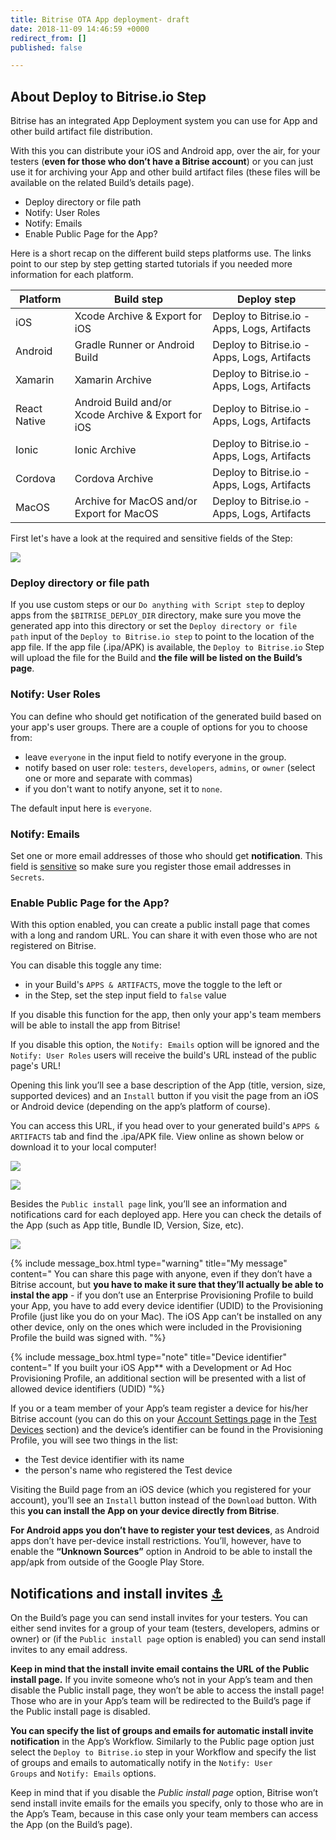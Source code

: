 ```yaml
---
title: Bitrise OTA App deployment- draft
date: 2018-11-09 14:46:59 +0000
redirect_from: []
published: false

---
```

## About Deploy to Bitrise.io Step

Bitrise has an integrated App Deployment system you can use for App and other build artifact file distribution.

With this you can distribute your iOS and Android app, over the air, for your testers (**even for those who don’t have a Bitrise account**) or you can just use it for archiving your App and other build artifact files (these files will be available on the related Build’s details page).

- Deploy directory or file path
- Notify: User Roles
- Notify: Emails
- Enable Public Page for the App?

Here is a short recap on the different build steps platforms use. The links point to our step by step getting started tutorials if you needed more information for each platform.


| Platform | Build step | Deploy step |
| --- | --- | --- |
| iOS | Xcode Archive & Export for iOS | Deploy to Bitrise.io - Apps, Logs, Artifacts |
| Android | Gradle Runner or Android Build | Deploy to Bitrise.io - Apps, Logs, Artifacts |
| Xamarin | Xamarin Archive | Deploy to Bitrise.io - Apps, Logs, Artifacts |
| React Native | Android Build and/or Xcode Archive & Export for iOS | Deploy to Bitrise.io - Apps, Logs, Artifacts |
| Ionic | Ionic Archive | Deploy to Bitrise.io - Apps, Logs, Artifacts |
| Cordova | Cordova Archive | Deploy to Bitrise.io - Apps, Logs, Artifacts |
| MacOS | Archive for MacOS and/or Export for MacOS | Deploy to Bitrise.io - Apps, Logs, Artifacts |

First let's have a look at the required and sensitive fields of the Step:

![](/img/deploy-to-bitrise.png)

### Deploy directory or file path

If you use custom steps or our `Do anything with Script step` to deploy apps from the `$BITRISE_DEPLOY_DIR` directory, make sure you move the generated app into this directory or set the `Deploy directory or file path` input of the `Deploy to Bitrise.io step` to point to the location of the app file. If the app file (.ipa/APK) is available, the `Deploy to Bitrise.io` Step will upload the file for the Build and **the file will be listed on the Build’s page**.

### Notify: User Roles

You can define who should get notification of the generated build based on your app's user groups. There are a couple of options for you to choose from:

* leave `everyone` in the input field to notify everyone in the group.
* notify based on user role: `testers`, `developers`, `admins`, or `owner` (select one or more and separate with commas)
* if you don't want to notify anyone, set it to `none`.

The default input here is `everyone`.

### Notify: Emails

Set one or more email addresses of those who should get **notification**. This field is  [sensitive](/builds/env-vars-secret-env-vars/) so make sure you register those email addresses in `Secrets`.

### Enable Public Page for the App?

With this option enabled, you can create a public install page that comes with a long and random URL. You can share it with even those who are not registered on Bitrise. 

You can disable this toggle any time:

* in your Build's `APPS & ARTIFACTS`, move the toggle to the left or
* in the Step, set the step input field to `false` value

If you disable this function for the app, then only your app's team members will be able to install the app from Bitrise!

If you disable this option, the `Notify: Emails` option will be ignored and the `Notify: User Roles` users will receive the build's URL instead of the public page's URL!

Opening this link you’ll see a base description of the App (title, version, size, supported devices) and an `Install` button if you visit the page from an iOS or Android device (depending on the app’s platform of course).

You can access this URL, if you head over to your generated build's `APPS & ARTIFACTS` tab and find the .ipa/APK file. View online as shown below or download it to your local computer!

![](/img/public-install-page-1.png)

![](/img/public-install-page-example.png)

Besides the `Public install page` link, you’ll see an information and notifications card for each deployed app. Here you can check the details of the App (such as App title, Bundle ID, Version, Size, etc).

![](/img/info-card-android.jpg)

{% include message_box.html type="warning" title="My message" content=" You can share this page with anyone, even if they don’t have a Bitrise account, but **you have to make it sure that they’ll actually be able to instal the app** - if you don’t use an Enterprise Provisioning Profile to build your App, you have to add every device identifier (UDID) to the Provisioning Profile (just like you do on your Mac). The iOS App can’t be installed on any other device, only on the ones which were included in the Provisioning Profile the build was signed with. "%}

{% include message_box.html type="note" title="Device identifier" content="
If you built your iOS App** with a Development or Ad Hoc Provisioning Profile, an additional section will be presented with a list of allowed device identifiers (UDID)
"%}

If you or a team member of your App’s team register a device for his/her Bitrise account (you can do this on your [Account Settings page](https://www.bitrise.io/me/profile) in the [Test Devices](/testing/registering-a-test-device/) section) and the device’s identifier can be found in the Provisioning Profile, you will see two things in the list:

* the Test device identifier with its name
* the person's name who registered the Test device

Visiting the Build page from an iOS device (which you registered for your account), you’ll see an `Install` button instead of the `Download` button. With this **you can install the App on your device directly from Bitrise**.

**For Android apps you don’t have to register your test devices**, as Android apps don’t have per-device install restrictions. You’ll, however, have to enable the **“Unknown Sources”** option in Android to be able to install the app/apk from outside of the Google Play Store.

## Notifications and install invites [⚓](https://devcenter.bitrise.io/tutorials/deploy/bitrise-app-deployment/#notifications-and-install-invites)

On the Build’s page you can send install invites for your testers. You can either send invites for a group of your team (testers, developers, admins or owner) or (if the `Public install page` option is enabled) you can send install invites to any email address.

**Keep in mind that the install invite email contains the URL of the Public install page.** If you invite someone who’s not in your App’s team and then disable the Public install page, they won’t be able to access the install page! Those who are in your App’s team will be redirected to the Build’s page if the Public install page is disabled.

**You can specify the list of groups and emails for automatic install invite notification** in the App’s Workflow. Similarly to the Public page option just select the `Deploy to Bitrise.io` step in your Workflow and specify the list of groups and emails to automatically notify in the `Notify: User Groups` and `Notify: Emails` options.

Keep in mind that if you disable the _Public install page_ option, Bitrise won’t send install invite emails for the emails you specify, only to those who are in the App’s Team, because in this case only your team members can access the App (on the Build’s page).